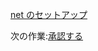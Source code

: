 [net のセットアップ](/ja-JP/environment/setup/netcore.md ':include :type=markdown')

次の作業:[承認する](/ja-JP/oauth/3legged/)
